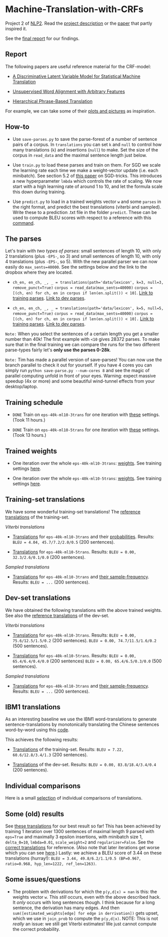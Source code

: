 # Machine-Translation-with-CRFs
Project 2 of [NLP2](https://uva-slpl.github.io/nlp2/). Read the [project description](readings/project2.pdf) or the [paper](readings/Blunsom08.pdf) that partly inspired it.

See the [final report](report/source/report.pdf) for our findings.

## Report

The following papers are useful reference material for the CRF-model:

* [A Discriminative Latent Variable Model for Statistical Machine Translation](readings/Blunsom08.pdf)

* [Unsupervised Word Alignment with Arbitrary Features](readings/UnsupervisedWordAlignmentwithArbitraryFeatures.pdf)

* [Hierarchical Phrase-Based Translation](readings/Chiang07.pdf)

For example, we can take some of their [plots and pictures](report/some-ideas/) as inspiration.

## How-to

* Use `save-parses.py` to save the parse-forest of a number of sentence pairs of a corpus. In `translations` you can set `k` and `null` to control how many translations (`k`) and insertions (`null`) to make. Set the size of the corpus in `read_data` and the maximal sentence length just below.

* Use `train.py` to load these parses and train on them.  For SGD we scale the learning rate each time we make a weight-vector update (i.e. each minibatch). See section 5.2 of [this paper](readings/bottou-sgd-tricks-2012.pdf) on SGD-tricks. This introduces a new hyperparameter `lmbda` which controls the rate of scaling. We now start with a high learning rate of around 1 to 10, and let the formula scale this down during training.

* Use `predict.py` to load in a trained weights vector `w` and some `parses` in the right format, and predict the best translations (viterbi and sampled). Write these to a prediction .txt file in the folder `predict`. These can be used to compute BLEU scores with respect to a reference with this [command](multi-bleu-command.txt).

## The parses

Let's train with *two types of parses*: small sentences of length 10, with only 2 translations (plus `-EPS-`, so 3) and small sentences of length 10, with only 4 translations (plus `-EPS-`, so 5). With the new parallel parser we can now easily do `max_sents=40000`. See the settings below and the link to the dropbox where they are located.

* `ch_en, en_ch, _, _ = translations(path='data/lexicon', k=3, null=3, remove_punct=True)`
`corpus = read_data(max_sents=40000)`
`corpus = [(ch, en) for ch, en in corpus if len(en.split()) < 10]`. [Link to training parses](https://www.dropbox.com/sh/454l7wo4s69nnls/AADz2kWop6nzbsR04-TUih7ja?dl=0&lst=&preview=eps-40k-ml10-3trans.zip). [Link to dev parses](https://www.dropbox.com/sh/454l7wo4s69nnls/AADz2kWop6nzbsR04-TUih7ja?dl=0&lst=&preview=ml10-3trans.zip).
 
* `ch_en, en_ch, _, _ = translations(path='data/lexicon', k=5, null=5, remove_punct=True)`
`corpus = read_data(max_sents=40000)`
`corpus = [(ch, en) for ch, en in corpus if len(en.split()) < 10].` [Link to training parses](https://www.dropbox.com/sh/454l7wo4s69nnls/AADz2kWop6nzbsR04-TUih7ja?dl=0&lst=&preview=eps-40k-ml10-5trans.zip). [Link to dev parses](https://www.dropbox.com/sh/454l7wo4s69nnls/AADz2kWop6nzbsR04-TUih7ja?dl=0&lst=&preview=ml10-5trans.zip).

`Note:` When you select the sentences of a certain length you get a smaller number than 40k! The first example with `<10` gives 28372 parses. To make sure that in the final training we can compare the runs for the two different parse-types fairly let's  **only use the parses 0-28k**.

`Note:` Tim has made a parallel version of save-parses! You can now use the branch parallel to check it out for yourself. If you have 4 cores you can simply run `python save-parse.py --num-cores 8` and see the magic of parallel computing unfold in front of your eyes. Warning: expect massive speedup (4x or more) and some beautiful wind-tunnel effects from your desktop/laptop.


## Training schedule

* `DONE` Train on `eps-40k-ml10-3trans` for one iteration with  [these](prediction/eps-40k-ml10-3trans/screenshot.png) settings. (Took 11 hours.)

* `DONE` Train on `eps-40k-ml10-5trans` for one iteration with  [these](prediction/eps-40k-ml10-5trans/screenshot.png) settings. (Took 13 hours.)

## Trained weights

*  One iteration over the whole `eps-40k-ml10-3trans`: [weights](trained-weights/eps-40k-ml10-3trans/trained-1-weights.pkl). See training settings [here](trained-weights/eps-40k-ml10-3trans/screenshot.png).

*  One iteration over the whole `eps-40k-ml10-5trans`: [weights](trained-weights/eps-40k-ml10-5trans/trained-1-weights.pkl). See training settings [here](trained-weights/eps-40k-ml10-5trans/screenshot.png).

## Training-set translations

We have some wonderful training-set translations! The [reference translations](prediction/eps-40k-ml10-3trans/reference.txt) of the training-set.

*Viterbi translations*

* [Translations](prediction/eps-40k-ml10-3trans/saved/viterbi-predictions-1.txt) for `eps-40k-ml10-3trans` and their [probabilities](prediction/eps-40k-ml10-3trans/viterbi-predictions-1-probs.txt). Results: `BLEU = 4.04, 45.7/7.2/2.0/0.5` (200 sentences).

* [Translations](prediction/eps-40k-ml10-5trans/saved/viterbi-predictions-1.txt) for `eps-40k-ml10-5trans`. Results: `BLEU = 0.00, 32.3/2.6/0.1/0.0` (200 sentences).

*Sampled translations*

* [Translations](prediction/eps-40k-ml10-3trans/sampled-predictions-1.txt) for `eps-40k-ml10-3trans` and [their sample-frequency](prediction/eps-40k-ml10-3trans/sampled-predictions-1-counts.txt). Results: `BLEU = ...` (200 sentences).

## Dev-set translations

We have obtained the following translations with the above trained weights. See also the [reference translations](prediction/dev/reference.txt) of the dev-set.

*Viterbi translations*

* [Translations](prediction/dev/ml10-3trans/saved/viterbi-predictions-1.txt) for `eps-40k-ml10-3trans`. Results: 
 `BLEU = 0.00, 75.6/12.5/1.5/0.2` (200 sentences). `BLEU = 0.00, 74.7/11.5/1.6/0.2` (500 sentences).

* [Translations](prediction/dev/ml10-5trans/saved/viterbi-predictions-1.txt) for `eps-40k-ml10-5trans`. Results:
`BLEU = 0.00, 65.4/6.4/0.4/0.0` (200 sentences) `BLEU = 0.00, 65.4/6.5/0.3/0.0` (500 sentences).

*Sampled translations*

* [Translations](prediction/dev/ml10-3trans/sampled-predictions-1.txt) for `eps-40k-ml10-3trans` and [their sample-frequency](prediction/dev/ml10-3trans/sampled-predictions-1-counts.txt). Results: `BLEU = ...` (200 sentences).

## IBM1 translations

As an interesting baseline we use the IBM1 word-translations to generate sentence-translations by monotonically translating the Chinese sentences word-by-word using this [code](ibm-translate.py).

This achieves the following results: 

* [Translations](prediction/ibm1/training/ibm1-prediction.txt) of the training-set. Results: `BLEU = 7.22, 60.6/12.8/3.4/1.3` (200 sentences). 

* [Translations](prediction/ibm1/dev/ibm1-prediction.txt) of the dev-set. Results:  `BLEU = 0.00, 83.8/18.4/3.4/0.4` (200 sentences).

## Individual comparisons

Here is a small [selection](prediction/comparisons.txt) of individual comparisons of translations.

<!---
## Some notes on training

* Every experiment I've performed so far unequivocally shows that averaging the update of `w` over a minibatch is *bad*. Instead we should update `w` *sentence per sentence*.  ~Use a large batch size. Probably in the range `30-100`. This gives stability to the updates of `w`, since most of the features don't 'fire' for one training example.~ 

* Multiple iterations do not improve anything. I've repeatedly gotten the best results after only 1 epoch. In fact, after the first epoch, nothing much changes, and the change that we do get is almost alway bad, like adding `. i i ` at the end of the sentence after the period which you can see happening [here](prediction/2k/full/viterbi-predictions-1.txt) in the second iteration. I suggest we just use a few (1-4) iterations, and then probably choose the weights we got after the first.

* The choice of learning rate does not matter much. I've tried with many values of `delta_0` ranging from 1-100, and they al practically do the same. I've also tried many values of `lmbda` ranging from 5-0.001, and this also does not have a great deal of influence. However, if we do not use minibatches and update per sentence we should choose a small `lmbda`, just to be sure (otherwise we shrink the learning rate really quickly).

* The regularizer still does not perform as promised: it does not promote small weights. Nor does it give good translations. Basically it's shit. 

* We should stay with the hack! It's just amazing. The precise scale at which we cut does not matter greatly. Probably, we should just keep 1-3. This has worked fine in every experiment so far.
 
* Shuffling is still ok, but as noted above, multiple iterations do not accomplish much, and so shuffle has not much of a function. [Using `shuffle=True` we reshuffle the parses and partition these into new minibatches at each iteration. This drastically improves 'movement' of predicted translation sentences over iterations. Compare the sentences in [shuffle](prediction/2k/shuffle) to those in [no-shuffle](prediction/2k/no-shuffle) and see the difference: the the `no-shuffle` sentences are almost stationary after the first iteration except for some insertions and deletions of 'the'; the `shuffle` sentences on the other continue to change drastically each iteration. I think our best shot is with `shuffle` for this reason: we just need to take this 'movement' behaviour into account (see note below).]
-->

## Some (old) results

See [these translations](prediction/2k/full/viterbi-predictions-0.txt) for our best result so far! This has been achieved by training 1 iteration over 1300 sentences of maximal length 9 parsed with `eps=True` and maximally 3 epsilon insertions, with minibatch size 1, `delta_0=10`, `lmbda=0.01`, `scale_weight=2` and `regularizer=False`. See the [correct translations](prediction/2k/full/reference.txt) for reference. (Also note that later iterations get worse which you can see [here](prediction/2k/full/viterbi-predictions-1.txt).) Lastly: we achieve a BLEU score of 3.44 on these translations (hurray!): `BLEU = 3.44, 49.8/6.2/1.1/0.5 (BP=0.967, ratio=0.968, hyp_len=1222, ref_len=1263)`.

## Some issues/questions

* The problem with derivations for which the `p(y,d|x) = nan` is this: the weights vector `w`. This *still* occurs, even with the above described hack. It *only* occurs with long sentences though. I think because for a long sentence, the derivation has many edges. And then `sum([estimated_weights[edge] for edge in derrivation])` gets upset, which we use in `join_prob` to compute the  `p(y,d|x)`. NOTE: This is not *really* an issue: we still get Viterbi estimates! We just cannot compute the correct probability.
